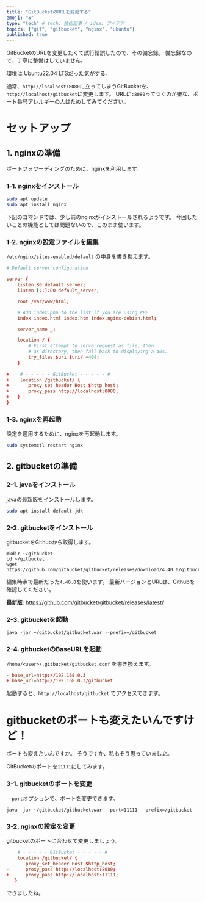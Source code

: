 ```yaml
---
title: "GitBucketのURLを変更する"
emoji: "♻"
type: "tech" # tech: 技術記事 / idea: アイデア
topics: ["git", "gitbucket", "nginx", "ubuntu"]
published: true
---
```


GitBucketのURLを変更したくて試行錯誤したので、その備忘録。
備忘録なので、丁寧に整備はしていません。

環境は Ubuntu22.04 LTSだった気がする。

通常、`http://localhost:8080`に立ってしまうGitBucketを、`http://localhost/gitbucket`に変更します。
URLに`:8080`ってつくのが嫌な、ポート番号アレルギーの人はためしてみてください。

# セットアップ

## 1. nginxの準備

ポートフォワーディングのために、nginxを利用します。

### 1-1. nginxをインストール

```bash
sudo apt update
sudo apt install nginx
```

下記のコマンドでは、少し前のnginxがインストールされるようです。
今回したいことの機能としては問題ないので、このまま使います。

### 1-2. nginxの設定ファイルを編集

`/etc/nginx/sites-enabled/default` の中身を書き換えます。

```conf diff
# Default server configuration

server {
    listen 80 default_server;
    listen [::]:80 default_server;

    root /var/www/html;

    # Add index.php to the list if you are using PHP
    index index.html index.htm index.nginx-debian.html;

    server_name _;

    location / {
        # First attempt to serve request as file, then
        # as directory, then fall back to displaying a 404.
        try_files $uri $uri/ =404;
    }
    
+    # - - - - - GitBucket - - - - - #
+    location /gitbucket/ {
+       proxy_set_header Host $http_host;
+       proxy_pass http://localhost:8080;
+   }
}
```

### 1-3. nginxを再起動

設定を適用するために、nginxを再起動します。

```bash
sudo systemctl restart nginx
```

## 2. gitbucketの準備

### 2-1. javaをインストール

javaの最新版をインストールします。

```bash
sudo apt install default-jdk
```

### 2-2. gitbucketをインストール

gitbucketをGithubから取得します。

```
mkdir ~/gitbucket
cd ~/gitbucket
wget https://github.com/gitbucket/gitbucket/releases/download/4.40.0/gitbucket.war
```

編集時点で最新だった`4.40.0`を使います。
最新バージョンとURLは、Githubを確認してください。

**最新版:**
https://github.com/gitbucket/gitbucket/releases/latest/


### 2-3. gitbucketを起動

```
java -jar ~/gitbucket/gitbucket.war --prefix=/gitbucket
```

### 2-4. gitbucketのBaseURLを起動

`/home/<user>/.gitbucket/gitbucket.conf` を書き換えます。

```conf diff
- base_url=http://192.168.0.3
+ base_url=http://192.168.0.3/gitbucket
```

起動すると、`http://localhost/gitbucket` でアクセスできます。

# gitbucketのポートも変えたいんですけど！

ポートも変えたいんですか。
そうですか、私もそう思っていました。

GitBucketのポートを`11111`にしてみます。

### 3-1. gitbucketのポートを変更

`--port`オプションで、ポートを変更できます。

```
java -jar ~/gitbucket/gitbucket.war --port=11111 --prefix=/gitbucket
```

### 3-2. nginxの設定を変更

gitbucketのポートに合わせて変更しましょう。

```conf diff
    # - - - - - GitBucket - - - - - #
    location /gitbucket/ {
       proxy_set_header Host $http_host;
-      proxy_pass http://localhost:8080;
+      proxy_pass http://localhost:11111;
   }
```

できましたね。
